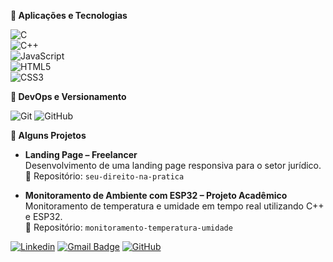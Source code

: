 **🌷 Aplicações e Tecnologias**

![C](https://img.shields.io/badge/C-00599C?style=for-the-badge&logo=c&logoColor=white)  
![C++](https://img.shields.io/badge/C%2B%2B-00599C?style=for-the-badge&logo=c%2B%2B&logoColor=white)  
![JavaScript](https://img.shields.io/badge/JavaScript-F7DF1E?style=for-the-badge&logo=javascript&logoColor=black)  
![HTML5](https://img.shields.io/badge/HTML5-E34F26?style=for-the-badge&logo=html5&logoColor=white)  
![CSS3](https://img.shields.io/badge/CSS3-1572B6?style=for-the-badge&logo=css3&logoColor=white)

**🌸 DevOps e Versionamento**

![Git](https://img.shields.io/badge/-Git-333333?style=flat&logo=git)
![GitHub](https://img.shields.io/badge/-GitHub-333333?style=flat&logo=github)

**🌼 Alguns Projetos**

- **Landing Page – Freelancer**  
  Desenvolvimento de uma landing page responsiva para o setor jurídico.  
  🔗 Repositório: `seu-direito-na-pratica`

- **Monitoramento de Ambiente com ESP32 – Projeto Acadêmico**  
  Monitoramento de temperatura e umidade em tempo real utilizando C++ e ESP32.  
  🔗 Repositório: `monitoramento-temperatura-umidade`

[![Linkedin](https://img.shields.io/badge/-LinkedIn-blue?style=flat-square&logo=Linkedin&logoColor=white&link=https://www.linkedin.com/in/luanarev/)](https://www.linkedin.com/in/luanarev/)
[![Gmail Badge](https://img.shields.io/badge/-luanarevbd@gmail.com-006bed?style=flat-square&logo=Gmail&logoColor=white&link=mailto:luanarevbd@gmail.com)](mailto:luanarevbd@gmail.com)
[![GitHub](https://img.shields.io/github/followers/luarev?label=follow&style=social)](https://github.com/luarev)
